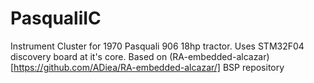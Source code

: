 # PasqualiIC
Instrument Cluster for 1970 Pasquali 906 18hp tractor.
Uses STM32F04 discovery board at it's core.
Based on (RA-embedded-alcazar)[https://github.com/ADiea/RA-embedded-alcazar/] BSP repository


